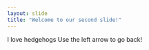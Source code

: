 ```yaml
---
layout: slide
title: "Welcome to our second slide!"
---
```

I love hedgehogs
Use the left arrow to go back!
